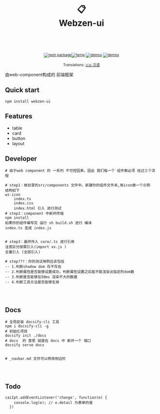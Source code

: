 <div align="center"><h1>
<br/>
📋
<br />
Webzen-ui
<br />
<br />
</h1>
<sup>
<br />
<br />
<a href="https://gitee.com/Electrolux/"><img src="https://img.shields.io/static/v1?label=version&message=v0.0.1&color=blue" alt="npm package" /></a><a href=https://space.bilibili.com/286773126><img src="https://img.shields.io/static/v1?label=Bili&message=Electrolux&color=red" alt="temp" /></a>
<a href="https://gitee.com/Electrolux/">   <img src="https://img.shields.io/static/v1?label=Author&message=electrolux&color=yellow" alt="demos" /></a>
<a href="https://gitee.com/Electrolux/">   <img src="https://img.shields.io/static/v1?label=Contribute&message=welcome&color=green" alt="demos" /></a>
<br />
</a>
<br />
Translations: <a href="">🇨🇳 汉语</a>
</sup>
</div>



由web-component构成的 前端框架





## Quick start

```shell
npm install webzen-ui 
```






## Features

- table
- card
- button
- layout






## Developer




```shell
# 由于web component 的 一系列 不可控因素。因此 我们每一个 组件都必须 经过三个流程

# step1：根目录的src/components 文件中。新建你的组件文件夹,用icon做一个示例
结构如下
wz-icon
	index.ts
	index.css
	index.html 引入 进行测试
# step2：component 中新开终端
npm install 
如果你的组件编写完 运行 sh build.sh 进行 编译
index.ts 变成 index.js


# step3：最终传入 core/.ts 进行引用
注意区分按需引入(import xx.js )
全量引入 (全部引入)

# step???：你的测试用例应该包括
-- 1.判断shadow dom 存不存在
-- 2.判断属性是否能够设置成功，判断属性设置之后能不能渲染出指定的dom数
-- 3.判断是否能够在50ms 渲染不大的数据
-- 4.判断工具方法是否能够生效




```







## Docs

```shell
# 全局安装 docsify-cli 工具
npm i docsify-cli -g
# 初始化项目
docsify init ./docs
# docs  的 意思 就是在 docs 中 新开一个 端口
docsify serve docs


# _navbar.md 文件可以修改侧边栏




```








## Todo



```
caiIpt.addEventListener('change', function(e) {
    console.log(e); // e.detail 为表单的值
  }) 
```


​          

​      
